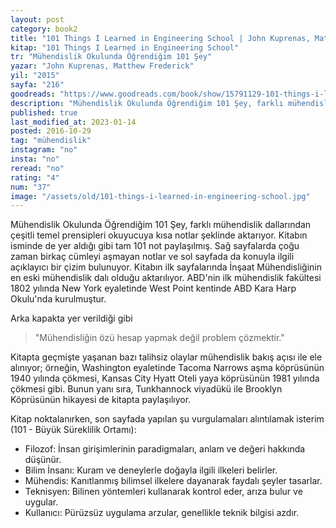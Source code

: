 ```yaml
---
layout: post  
category: book2  
title: "101 Things I Learned in Engineering School | John Kuprenas, Matthew Frederick (Kitap)"  
kitap: "101 Things I Learned in Engineering School"  
tr: "Mühendislik Okulunda Öğrendiğim 101 Şey"  
yazar: "John Kuprenas, Matthew Frederick"  
yil: "2015"  
sayfa: "216"  
goodreads: "https://www.goodreads.com/book/show/15791129-101-things-i-learned-in-engineering-school"
description: "Mühendislik Okulunda Öğrendiğim 101 Şey, farklı mühendislik dallarından çeşitli temel prensipleri okuyucuya kısa notlar şeklinde aktarıyor."
published: true
last_modified_at: 2023-01-14
posted: 2016-10-29
tag: "mühendislik"
instagram: "no"
insta: "no"
reread: "no"
rating: "4"
num: "37"
image: "/assets/old/101-things-i-learned-in-engineering-school.jpg"
---
```


Mühendislik Okulunda Öğrendiğim 101 Şey, farklı mühendislik dallarından çeşitli temel prensipleri okuyucuya kısa notlar şeklinde aktarıyor. Kitabın isminde de yer aldığı gibi tam 101 not paylaşılmış. Sağ sayfalarda çoğu zaman birkaç cümleyi aşmayan notlar ve sol sayfada da konuyla ilgili açıklayıcı bir çizim bulunuyor. Kitabın ilk sayfalarında İnşaat Mühendisliğinin en eski mühendislik dalı olduğu aktarılıyor. ABD'nin ilk mühendislik fakültesi 1802 yılında New York eyaletinde West Point kentinde ABD Kara Harp Okulu'nda kurulmuştur.  
  
Arka kapakta yer verildiği gibi 
> "Mühendisliğin özü hesap yapmak değil problem çözmektir."  
  
Kitapta geçmişte yaşanan bazı talihsiz olaylar mühendislik bakış açısı ile ele alınıyor; örneğin, Washington eyaletinde Tacoma Narrows aşma köprüsünün 1940 yılında çökmesi, Kansas City Hyatt Oteli yaya köprüsünün 1981 yılında çökmesi gibi. Bunun yanı sıra, Tunkhannock viyadükü ile Brooklyn Köprüsünün hikayesi de kitapta paylaşılıyor.  
  
Kitap noktalanırken, son sayfada yapılan şu vurgulamaları alıntılamak isterim (101 - Büyük Süreklilik Ortamı):  
  
- Filozof: İnsan girişimlerinin paradigmaları, anlam ve değeri hakkında düşünür.  
- Bilim İnsanı: Kuram ve deneylerle doğayla ilgili ilkeleri belirler.  
- Mühendis: Kanıtlanmış bilimsel ilkelere dayanarak faydalı şeyler tasarlar.  
- Teknisyen: Bilinen yöntemleri kullanarak kontrol eder, arıza bulur ve uygular.  
- Kullanıcı: Pürüzsüz uygulama arzular, genellikle teknik bilgisi azdır.  
  
